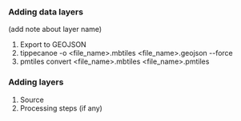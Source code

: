 ### Adding data layers

(add note about layer name)

1. Export to GEOJSON
2. tippecanoe -o <file_name>.mbtiles <file_name>.geojson --force
3. pmtiles convert <file_name>.mbtiles <file_name>.pmtiles



### Adding layers

1. Source
2. Processing steps (if any)
